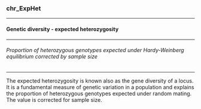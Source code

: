 ### chr_ExpHet



------
#### Genetic diversity - expected heterozygosity



------
###### Proportion of heterozygous genotypes expected under Hardy-Weinberg equilibrium corrected by sample size



------
The expected heterozygosity is known also as the gene diversity of a locus. It is a fundamental measure of genetic variation in a population and explains the proportion of heterozygous genotypes expected under random mating. The value is corrected for sample size.